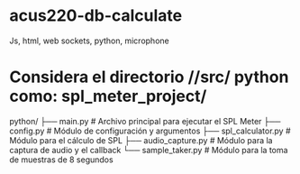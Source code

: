 # acus220-db-calculate
Js, html, web sockets, python, microphone 


# Considera el directorio //src/ python como: spl_meter_project/
python/
├── main.py               # Archivo principal para ejecutar el SPL Meter
├── config.py             # Módulo de configuración y argumentos
├── spl_calculator.py     # Módulo para el cálculo de SPL
├── audio_capture.py      # Módulo para la captura de audio y el callback
└── sample_taker.py       # Módulo para la toma de muestras de 8 segundos
